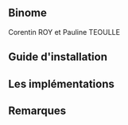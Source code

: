 ## Binome 
 Corentin ROY et Pauline TEOULLE
 
## Guide d'installation

## Les implémentations

## Remarques 


